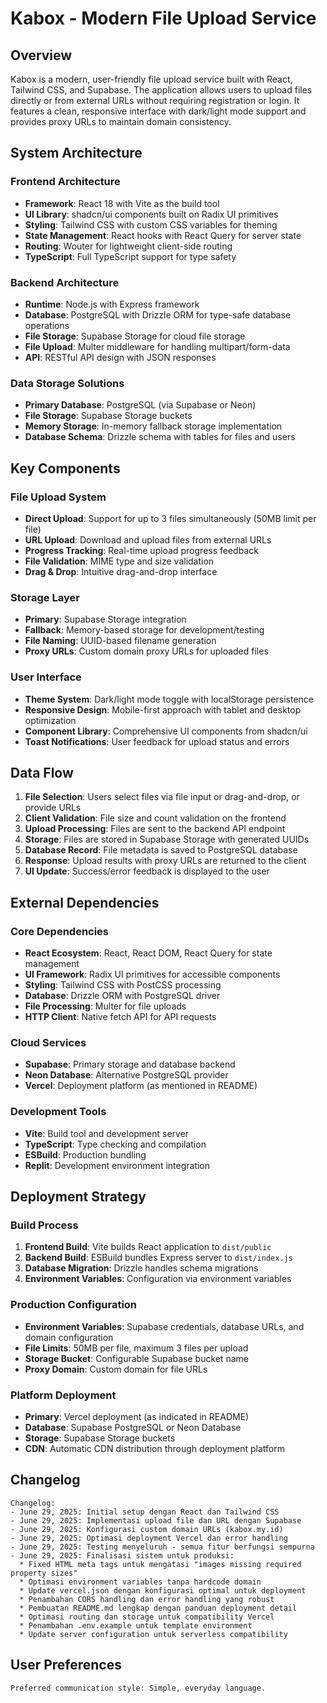# Kabox - Modern File Upload Service

## Overview

Kabox is a modern, user-friendly file upload service built with React, Tailwind CSS, and Supabase. The application allows users to upload files directly or from external URLs without requiring registration or login. It features a clean, responsive interface with dark/light mode support and provides proxy URLs to maintain domain consistency.

## System Architecture

### Frontend Architecture
- **Framework**: React 18 with Vite as the build tool
- **UI Library**: shadcn/ui components built on Radix UI primitives
- **Styling**: Tailwind CSS with custom CSS variables for theming
- **State Management**: React hooks with React Query for server state
- **Routing**: Wouter for lightweight client-side routing
- **TypeScript**: Full TypeScript support for type safety

### Backend Architecture
- **Runtime**: Node.js with Express framework
- **Database**: PostgreSQL with Drizzle ORM for type-safe database operations
- **File Storage**: Supabase Storage for cloud file storage
- **File Upload**: Multer middleware for handling multipart/form-data
- **API**: RESTful API design with JSON responses

### Data Storage Solutions
- **Primary Database**: PostgreSQL (via Supabase or Neon)
- **File Storage**: Supabase Storage buckets
- **Memory Storage**: In-memory fallback storage implementation
- **Database Schema**: Drizzle schema with tables for files and users

## Key Components

### File Upload System
- **Direct Upload**: Support for up to 3 files simultaneously (50MB limit per file)
- **URL Upload**: Download and upload files from external URLs
- **Progress Tracking**: Real-time upload progress feedback
- **File Validation**: MIME type and size validation
- **Drag & Drop**: Intuitive drag-and-drop interface

### Storage Layer
- **Primary**: Supabase Storage integration
- **Fallback**: Memory-based storage for development/testing
- **File Naming**: UUID-based filename generation
- **Proxy URLs**: Custom domain proxy URLs for uploaded files

### User Interface
- **Theme System**: Dark/light mode toggle with localStorage persistence
- **Responsive Design**: Mobile-first approach with tablet and desktop optimization
- **Component Library**: Comprehensive UI components from shadcn/ui
- **Toast Notifications**: User feedback for upload status and errors

## Data Flow

1. **File Selection**: Users select files via file input or drag-and-drop, or provide URLs
2. **Client Validation**: File size and count validation on the frontend
3. **Upload Processing**: Files are sent to the backend API endpoint
4. **Storage**: Files are stored in Supabase Storage with generated UUIDs
5. **Database Record**: File metadata is saved to PostgreSQL database
6. **Response**: Upload results with proxy URLs are returned to the client
7. **UI Update**: Success/error feedback is displayed to the user

## External Dependencies

### Core Dependencies
- **React Ecosystem**: React, React DOM, React Query for state management
- **UI Framework**: Radix UI primitives for accessible components
- **Styling**: Tailwind CSS with PostCSS processing
- **Database**: Drizzle ORM with PostgreSQL driver
- **File Processing**: Multer for file uploads
- **HTTP Client**: Native fetch API for API requests

### Cloud Services
- **Supabase**: Primary storage and database backend
- **Neon Database**: Alternative PostgreSQL provider
- **Vercel**: Deployment platform (as mentioned in README)

### Development Tools
- **Vite**: Build tool and development server
- **TypeScript**: Type checking and compilation
- **ESBuild**: Production bundling
- **Replit**: Development environment integration

## Deployment Strategy

### Build Process
1. **Frontend Build**: Vite builds React application to `dist/public`
2. **Backend Build**: ESBuild bundles Express server to `dist/index.js`
3. **Database Migration**: Drizzle handles schema migrations
4. **Environment Variables**: Configuration via environment variables

### Production Configuration
- **Environment Variables**: Supabase credentials, database URLs, and domain configuration
- **File Limits**: 50MB per file, maximum 3 files per upload
- **Storage Bucket**: Configurable Supabase bucket name
- **Proxy Domain**: Custom domain for file URLs

### Platform Deployment
- **Primary**: Vercel deployment (as indicated in README)
- **Database**: Supabase PostgreSQL or Neon Database
- **Storage**: Supabase Storage buckets
- **CDN**: Automatic CDN distribution through deployment platform

## Changelog

```
Changelog:
- June 29, 2025: Initial setup dengan React dan Tailwind CSS
- June 29, 2025: Implementasi upload file dan URL dengan Supabase
- June 29, 2025: Konfigurasi custom domain URLs (kabox.my.id) 
- June 29, 2025: Optimasi deployment Vercel dan error handling
- June 29, 2025: Testing menyeluruh - semua fitur berfungsi sempurna
- June 29, 2025: Finalisasi sistem untuk produksi:
  * Fixed HTML meta tags untuk mengatasi "images missing required property sizes"
  * Optimasi environment variables tanpa hardcode domain
  * Update vercel.json dengan konfigurasi optimal untuk deployment
  * Penambahan CORS handling dan error handling yang robust
  * Pembuatan README.md lengkap dengan panduan deployment detail
  * Optimasi routing dan storage untuk compatibility Vercel
  * Penambahan .env.example untuk template environment
  * Update server configuration untuk serverless compatibility
```

## User Preferences

```
Preferred communication style: Simple, everyday language.
```